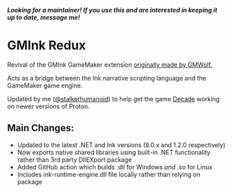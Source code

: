 **_Looking for a maintainer! If you use this and are interested in keeping it up to date, message me!_**

# GMInk Redux
Revival of the GMInk GameMaker extension [originally made by GMWolf.](https://marketplace.gamemaker.io/assets/5852/gmink)

Acts as a bridge between the Ink narrative scripting language and the GameMaker game engine.

Updated by me ([@stalkerhumanoid](https://github.com/stalkerhumanoid)) to help get the game [Decade](https://store.steampowered.com/app/3272360/Decade/) working on newer versions of Proton.

## Main Changes:
- Updated to the latest .NET and Ink versions (9.0.x and 1.2.0 respectively)
- Now exports native shared libraries using built-in .NET functionality rather than 3rd party DllEXport package
- Added GitHub action which builds .dll for Windows _and_ .so for Linux
- Includes ink-runtime-engine.dll file locally rather than relying on package
